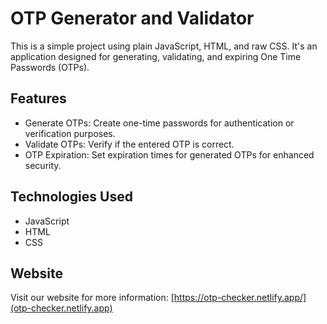 
# OTP Generator and Validator

This is a simple project using plain JavaScript, HTML, and raw CSS. It's an application designed for generating, validating, and expiring One Time Passwords (OTPs).

## Features

- Generate OTPs: Create one-time passwords for authentication or verification purposes.
- Validate OTPs: Verify if the entered OTP is correct.
- OTP Expiration: Set expiration times for generated OTPs for enhanced security.

## Technologies Used

- JavaScript
- HTML
- CSS

## Website

Visit our website for more information: [https://otp-checker.netlify.app/](otp-checker.netlify.app)